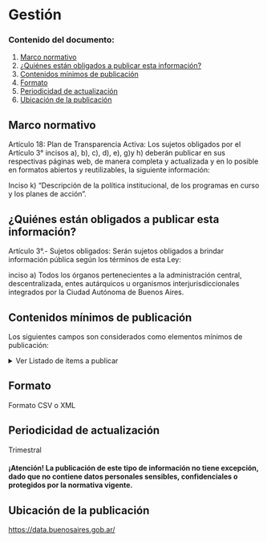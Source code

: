 <h1>  Gestión</h2> 
<h3>  Contenido del documento: </h3> 
<ol>
 <li><a href="#marco">Marco normativo</a></li>
 <li><a href="#obligados">¿Quiénes están obligados a publicar esta información?</a></li>
 <li><a href="#contenidos">Contenidos mínimos de publicación</a></li>
 <li><a href="#formato">Formato</a></li>
 <li><a href="#perio">Periodicidad de actualización</a></li>
 <li><a href="#ubicacion">Ubicación de la publicación</a></li>
  
 
</ol>
 
<h2 id="marco">Marco normativo</h2>  
<p>
Artículo 18: Plan de Transparencia Activa: Los sujetos obligados por el Artículo 3° incisos a), b), c), d), e), g)y h) deberán publicar en sus respectivas páginas web, de manera completa y actualizada y en lo posible en formatos abiertos y reutilizables, la siguiente información:

Inciso k) “Descripción de la política institucional, de los programas en curso y los planes de acción”.



</p>
<h2 id="obligados"> ¿Quiénes están obligados a publicar esta información?</h2> 
<p>
Artículo 3°.- Sujetos obligados: Serán sujetos obligados a brindar información pública según los términos de esta Ley:

inciso a) Todos los órganos pertenecientes a la administración central, descentralizada, entes autárquicos u organismos interjurisdiccionales integrados por la Ciudad Autónoma de Buenos Aires.

</p>

<h2 id="contenidos"> Contenidos mínimos de publicación </h2> 
<p>Los siguientes campos son considerados como elementos mínimos de publicación:
</p>
<details><summary> Ver Listado de ítems a publicar </summary>
<p>
<ul>

|	Ítem	|
|		------------- |
|	Jurisdicción	|
|	ID proyecto	|
|	Nombre de Proyecto	|
|	Objetivo estratégico	|
|	Objetivo operativo	|
|	Descripción de Proyecto	|
|	Área	|
|	Organismos corresponsables	|
|	Tipo de proyecto	|
|	Meta	|
|	Unidad de la Meta	|
|	Presupuesto aprobado total	|
|	Última fecha inicio	|
|	Última fecha fin	|

</ul>
</p>
</details>

<h2 id="formato"> Formato </h2>
<p>
Formato CSV o XML

</p>
<h2 id="perio"> Periodicidad de actualización</h2>
<p>Trimestral</p>

<h4>¡Atención! La publicación de este tipo de información no tiene excepción, dado que no contiene datos personales sensibles, confidenciales o protegidos por la normativa vigente.
</h4>
 

<h2 id="ubicacion"> Ubicación de la publicación</h2>
<p>
<a href="https://data.buenosaires.gob.ar/">https://data.buenosaires.gob.ar/ </a>
 </br>

</p>

<!-- | Compromiso | Fecha de cumplimiento |
| --- | --- |
| Listado | |
| Pliego | |
| Tipo de contratación | |
| Certificados de aptitud ambiental | |
| Incorporar AUSA, IVC | |
-->
